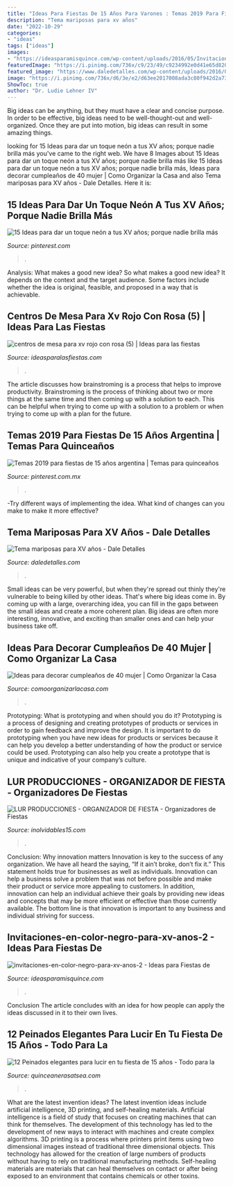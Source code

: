 ```yaml
---
title: "Ideas Para Fiestas De 15 Años Para Varones : Temas 2019 Para Fiestas De 15 Años Argentina"
description: "Tema mariposas para xv años"
date: "2022-10-29"
categories:
- "ideas"
tags: ["ideas"]
images:
- "https://ideasparamisquince.com/wp-content/uploads/2016/05/Invitaciones-en-color-negro-para-xv-años-2-1.jpg"
featuredImage: "https://i.pinimg.com/736x/c9/23/49/c9234992e0d41e65d820349610a12f36.jpg"
featured_image: "https://www.daledetalles.com/wp-content/uploads/2016/08/quince-años-tema-mariposas19.jpg"
image: "https://i.pinimg.com/736x/d6/3e/e2/d63ee2017008ada3c80f942d2a739dc4.jpg"
ShowToc: true
author: "Dr. Ludie Lehner IV"
---
```



Big ideas can be anything, but they must have a clear and concise purpose. In order to be effective, big ideas need to be well-thought-out and well-organized. Once they are put into motion, big ideas can result in some amazing things.

	

		
looking for 15 Ideas para dar un toque neón a tus XV años; porque nadie brilla más you've came to the right web. We have 8 Images about 15 Ideas para dar un toque neón a tus XV años; porque nadie brilla más like 15 Ideas para dar un toque neón a tus XV años; porque nadie brilla más, Ideas para decorar cumpleaños de 40 mujer | Como Organizar la Casa and also Tema mariposas para XV años - Dale Detalles. Here it is:
		
    
## 15 Ideas Para Dar Un Toque Neón A Tus XV Años; Porque Nadie Brilla Más

<img loading=lazy src="https://i.pinimg.com/736x/d6/3e/e2/d63ee2017008ada3c80f942d2a739dc4.jpg" onerror="this.onerror=null;this.src='https://tse4.mm.bing.net/th?id=OIP.Gt_5laILajmt21UpsDAOFAHaJ4&amp;pid=15.1';" alt="15 Ideas para dar un toque neón a tus XV años; porque nadie brilla más">

_Source: pinterest.com_

>. 

	

Analysis: What makes a good new idea?
So what makes a good new idea? It depends on the context and the target audience. Some factors include whether the idea is original, feasible, and proposed in a way that is achievable.

    
## Centros De Mesa Para Xv Rojo Con Rosa (5) | Ideas Para Las Fiestas

<img loading=lazy src="https://ideasparalasfiestas.com/wp-content/uploads/2019/08/centros-de-mesa-para-xv-rojo-con-rosa-5.jpg" onerror="this.onerror=null;this.src='https://tse2.mm.bing.net/th?id=OIP.emXsIhSYTRdBN7ZYSdMKSQHaLH&amp;pid=15.1';" alt="centros de mesa para xv rojo con rosa (5) | Ideas para las fiestas">

_Source: ideasparalasfiestas.com_

>. 

	

The article discusses how brainstroming is a process that helps to improve productivity. Brainstroming is the process of thinking about two or more things at the same time and then coming up with a solution to each. This can be helpful when trying to come up with a solution to a problem or when trying to come up with a plan for the future.

    
## Temas 2019 Para Fiestas De 15 Años Argentina | Temas Para Quinceaños

<img loading=lazy src="https://i.pinimg.com/736x/c9/23/49/c9234992e0d41e65d820349610a12f36.jpg" onerror="this.onerror=null;this.src='https://tse1.mm.bing.net/th?id=OIP.mC1hyZYq0sblS0ZCIAmfmAHaHa&amp;pid=15.1';" alt="Temas 2019 para fiestas de 15 años argentina | Temas para quinceaños">

_Source: pinterest.com.mx_

>. 

	

-Try different ways of implementing the idea. What kind of changes can you make to make it more effective? 

    
## Tema Mariposas Para XV Años - Dale Detalles

<img loading=lazy src="https://www.daledetalles.com/wp-content/uploads/2016/08/quince-años-tema-mariposas19.jpg" onerror="this.onerror=null;this.src='https://tse1.mm.bing.net/th?id=OIP.ULlSRu5z3wGF430xvoGigAAAAA&amp;pid=15.1';" alt="Tema mariposas para XV años - Dale Detalles">

_Source: daledetalles.com_

>. 

	

Small ideas can be very powerful, but when they're spread out thinly they're vulnerable to being killed by other ideas. That's where big ideas come in. By coming up with a large, overarching idea, you can fill in the gaps between the small ideas and create a more coherent plan. Big ideas are often more interesting, innovative, and exciting than smaller ones and can help your business take off.

    
## Ideas Para Decorar Cumpleaños De 40 Mujer | Como Organizar La Casa

<img loading=lazy src="https://comoorganizarlacasa.com/wp-content/uploads/2017/12/Ideas-para-decorar-cumpleanos-de-40-mujer-12.jpg" onerror="this.onerror=null;this.src='https://tse3.mm.bing.net/th?id=OIP.nLIw5KAbIowKvFIl4lw9qgHaJ3&amp;pid=15.1';" alt="Ideas para decorar cumpleaños de 40 mujer | Como Organizar la Casa">

_Source: comoorganizarlacasa.com_

>. 

	

Prototyping: What is prototyping and when should you do it?
Prototyping is a process of designing and creating prototypes of products or services in order to gain feedback and improve the design. It is important to do prototyping when you have new ideas for products or services because it can help you develop a better understanding of how the product or service could be used. Prototyping can also help you create a prototype that is unique and indicative of your company’s culture.

    
## LUR PRODUCCIONES - ORGANIZADOR DE FIESTA - Organizadores De Fiestas

<img loading=lazy src="https://www.inolvidables15.com/assets/images/2051_5689fotoalgr.jpg" onerror="this.onerror=null;this.src='https://tse4.mm.bing.net/th?id=OIP.gNB4uaobuzO8i3CSVI0uzAHaE8&amp;pid=15.1';" alt="LUR PRODUCCIONES - ORGANIZADOR DE FIESTA - Organizadores de Fiestas">

_Source: inolvidables15.com_

>. 

	

Conclusion: Why innovation matters
Innovation is key to the success of any organization. We have all heard the saying, “If it ain’t broke, don’t fix it.” This statement holds true for businesses as well as individuals. Innovation can help a business solve a problem that was not before possible and make their product or service more appealing to customers. In addition, innovation can help an individual achieve their goals by providing new ideas and concepts that may be more efficient or effective than those currently available. The bottom line is that innovation is important to any business and individual striving for success.

    
## Invitaciones-en-color-negro-para-xv-anos-2 - Ideas Para Fiestas De

<img loading=lazy src="https://ideasparamisquince.com/wp-content/uploads/2016/05/Invitaciones-en-color-negro-para-xv-años-2-1.jpg" onerror="this.onerror=null;this.src='https://tse1.mm.bing.net/th?id=OIP.J181cHgbjTeA1wkPiKyoQgHaJ4&amp;pid=15.1';" alt="invitaciones-en-color-negro-para-xv-anos-2 - Ideas para Fiestas de">

_Source: ideasparamisquince.com_

>. 

	

Conclusion
The article concludes with an idea for how people can apply the ideas discussed in it to their own lives.

    
## 12 Peinados Elegantes Para Lucir En Tu Fiesta De 15 Años - Todo Para La

<img loading=lazy src="http://quinceanerasatsea.com/wp-content/uploads/2015/06/12-Peinados-elegantes-para-lucir-en-tu-fiesta-de-15-años-3.jpg" onerror="this.onerror=null;this.src='https://tse2.mm.bing.net/th?id=OIP.J-nsVuGymna_Y65ejhpgmQHaJ4&amp;pid=15.1';" alt="12 Peinados elegantes para lucir en tu fiesta de 15 años - Todo para la">

_Source: quinceanerasatsea.com_

>. 

	

What are the latest invention ideas?
The latest invention ideas include artificial intelligence, 3D printing, and self-healing materials. Artificial intelligence is a field of study that focuses on creating machines that can think for themselves. The development of this technology has led to the development of new ways to interact with machines and create complex algorithms. 3D printing is a process where printers print items using two dimensional images instead of traditional three dimensional objects. This technology has allowed for the creation of large numbers of products without having to rely on traditional manufacturing methods. Self-healing materials are materials that can heal themselves on contact or after being exposed to an environment that contains chemicals or other toxins.


